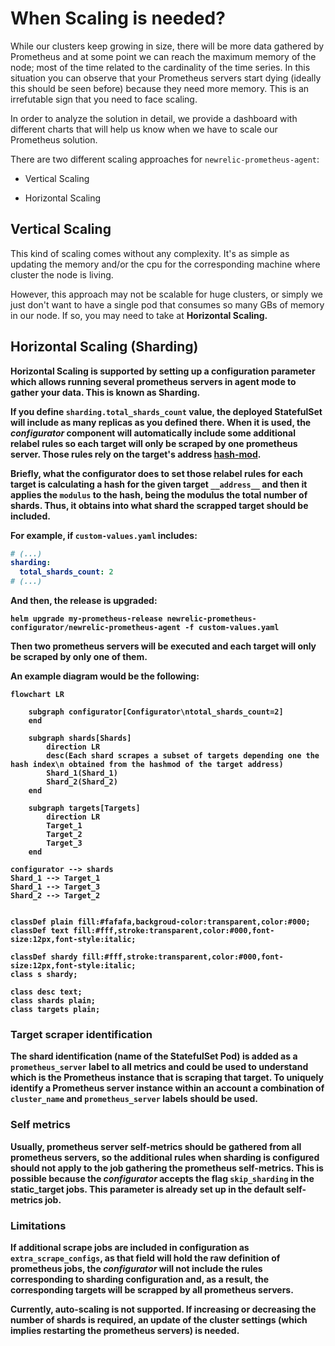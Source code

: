 # When Scaling is needed?

While our clusters keep growing in size, there will be more data gathered by Prometheus and at some point we can reach the maximum memory of the node; most of the time related to the cardinality of the time series.
In this situation you can observe that your Prometheus servers start dying (ideally this should be seen before) because they need more memory. This is an irrefutable sign that you need to face scaling.

In order to analyze the solution in detail, we provide a dashboard with different charts that will help us know when we have to scale our Prometheus solution.

There are two different scaling approaches for `newrelic-prometheus-agent`: 

- Vertical Scaling

- Horizontal Scaling

## Vertical Scaling

This kind of scaling comes without any complexity. It's as simple as updating the memory and/or the cpu for the corresponding machine where cluster the node is living.

However, this approach may not be scalable for huge clusters, or simply we just don't want to have a single pod that consumes so many GBs of memory in our node. If so, you may need to take at <b>Horizontal Scaling<b/>.

## Horizontal Scaling (Sharding)

Horizontal Scaling is supported by setting up a configuration parameter which allows running several prometheus servers in agent mode to gather your data. This is known as Sharding.

If you define `sharding.total_shards_count` value, the deployed StatefulSet will include as many replicas as you defined there. When it is used, the _configurator_ component will automatically include some additional relabel rules so each target will only be scraped by one prometheus server. Those
rules rely on the target's address [hash-mod](https://prometheus.io/docs/prometheus/latest/configuration/configuration/#relabel_config). 

Briefly, what the configurator does to set those relabel rules for each target is calculating a hash for the given target `__address__` and then it applies the `modulus` to the hash, being the modulus the total number of shards. Thus, it obtains into what shard the scrapped target should be included.

For example, if `custom-values.yaml` includes:

```yaml
# (...)
sharding:
  total_shards_count: 2
# (...)
```

And then, the release is upgraded:

```shell
helm upgrade my-prometheus-release newrelic-prometheus-configurator/newrelic-prometheus-agent -f custom-values.yaml
```

Then two prometheus servers will be executed and each target will only be scraped by only one of them.

An example diagram would be the following:

```mermaid
flowchart LR

    subgraph configurator[Configurator\ntotal_shards_count=2]
    end

    subgraph shards[Shards]
        direction LR
        desc(Each shard scrapes a subset of targets depending one the hash index\n obtained from the hashmod of the target address)
        Shard_1(Shard_1)
        Shard_2(Shard_2)
    end

    subgraph targets[Targets]
        direction LR
        Target_1
        Target_2
        Target_3
    end

configurator --> shards
Shard_1 --> Target_1
Shard_1 --> Target_3
Shard_2 --> Target_2


classDef plain fill:#fafafa,backgroud-color:transparent,color:#000;
classDef text fill:#fff,stroke:transparent,color:#000,font-size:12px,font-style:italic;

classDef shardy fill:#fff,stroke:transparent,color:#000,font-size:12px,font-style:italic;
class s shardy;

class desc text;
class shards plain;
class targets plain;
```

### Target scraper identification
The shard identification (name of the StatefulSet Pod) is added as a `prometheus_server` label to all metrics and could be used to understand which is the Prometheus instance that is scraping that target.
To uniquely identify a Prometheus server instance within an account a combination of `cluster_name` and `prometheus_server` labels should be used.

### Self metrics

Usually, prometheus server self-metrics should be gathered from all prometheus servers, so the additional rules when sharding is configured should not apply to the job gathering the prometheus self-metrics. This is possible because the _configurator_ accepts the flag `skip_sharding` in the static_target jobs. This parameter is already set up in the default self-metrics job.


### Limitations

If additional scrape jobs are included in configuration as `extra_scrape_configs`, as that field will hold the raw definition of prometheus jobs, the _configurator_ will not include the rules corresponding to sharding configuration and, as a result, the corresponding targets will be scrapped by all
prometheus servers.

Currently, auto-scaling is not supported. If increasing or decreasing the number of shards is required, an update of the cluster settings (which implies restarting the prometheus servers) is needed.
